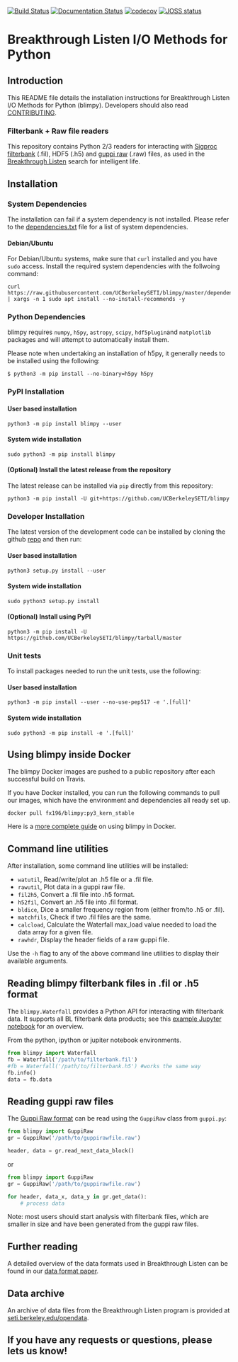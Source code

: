 [![Build Status](https://github.com/UCBerkeleySETI/blimpy/workflows/Test%20Blimpy/badge.svg)](https://github.com/UCBerkeleySETI/blimpy/actions)
[![Documentation Status](https://readthedocs.org/projects/blimpy/badge/?version=latest)](https://blimpy.readthedocs.io/en/latest/?badge=latest)
[![codecov](https://codecov.io/gh/UCBerkeleySETI/blimpy/branch/master/graph/badge.svg)](https://codecov.io/gh/UCBerkeleySETI/blimpy)
 [![JOSS status](http://joss.theoj.org/papers/e58ef21f0a924041bf9438fd75f8aed0/status.svg)](http://joss.theoj.org/papers/e58ef21f0a924041bf9438fd75f8aed0)

# Breakthrough Listen I/O Methods for Python

## Introduction
This README file details the installation instructions for Breakthrough Listen I/O Methods for Python (blimpy). Developers should also read [CONTRIBUTING](./CONTRIBUTING.md).

### Filterbank + Raw file readers
This repository contains Python 2/3 readers for interacting with [Sigproc filterbank](http://sigproc.sourceforge.net/sigproc.pdf) (.fil), HDF5 (.h5) and [guppi raw](https://baseband.readthedocs.io/en/stable/guppi/) (.raw) files, as used in the [Breakthrough Listen](https://seti.berkeley.edu) search for intelligent life.

## Installation

### System Dependencies
The installation can fail if a system dependency is not installed. Please refer to the [dependencies.txt](./dependencies.txt) file for a list of system dependencies.

#### Debian/Ubuntu
For Debian/Ubuntu systems, make sure that `curl` installed and you have `sudo` access. Install the required system dependencies with the follwoing command:
```
curl https://raw.githubusercontent.com/UCBerkeleySETI/blimpy/master/dependencies.txt | xargs -n 1 sudo apt install --no-install-recommends -y
```

### Python Dependencies
blimpy requires `numpy`, `h5py`, `astropy`, `scipy`, `hdf5plugin`and `matplotlib` packages and will attempt to automatically install them.

Please note when undertaking an installation of h5py, it generally needs to be installed using the following:
```
$ python3 -m pip install --no-binary=h5py h5py
```

### PyPI Installation

#### User based installation
```
python3 -m pip install blimpy --user
```

#### System wide installation
```
sudo python3 -m pip install blimpy
```

#### (Optional) Install the latest release from the repository
The latest release can be installed via `pip` directly from this repository:
```
python3 -m pip install -U git+https://github.com/UCBerkeleySETI/blimpy
```

### Developer Installation
The latest version of the development code can be installed by cloning the github [repo](https://github.com/UCBerkeleySETI/blimpy) and then run:

#### User based installation
```
python3 setup.py install --user
```

#### System wide installation
```
sudo python3 setup.py install
```

#### (Optional) Install using PyPI
```
python3 -m pip install -U https://github.com/UCBerkeleySETI/blimpy/tarball/master
```

### Unit tests
To install packages needed to run the unit tests, use the following:

#### User based installation
```
python3 -m pip install --user --no-use-pep517 -e '.[full]'
```

#### System wide installation
```
sudo python3 -m pip install -e '.[full]'
```

## Using blimpy inside Docker
The blimpy Docker images are pushed to a public repository after each successful build on Travis.

If you have Docker installed, you can run the following commands to pull our images, which have the environment and dependencies all ready set up.
```
docker pull fx196/blimpy:py3_kern_stable
```

Here is a [more complete guide](./docker_guide.md) on using blimpy in Docker.

## Command line utilities
After installation, some command line utilities will be installed:
* `watutil`, Read/write/plot an .h5 file or a .fil file.
* `rawutil`, Plot data in a guppi raw file.
* `fil2h5`, Convert a .fil file into .h5 format.
* `h52fil`, Convert an .h5 file into .fil format.
* `bldice`, Dice a smaller frequency region from (either from/to .h5 or .fil).
* `matchfils`, Check if two .fil files are the same.
* `calcload`, Calculate the Waterfall max_load value needed to load the data array for a given file.
* `rawhdr`, Display the header fields of a raw guppi file.

Use the `-h` flag to any of the above command line utilities to display their available arguments.

## Reading blimpy filterbank files in .fil or .h5 format
The `blimpy.Waterfall`  provides a Python API for interacting with filterbank data. It supports all BL filterbank data products; see this [example Jupyter notebook](https://github.com/UCBerkeleySETI/blimpy/blob/master/examples/voyager.ipynb) for an overview.

From the python, ipython or jupiter notebook environments.

```python
from blimpy import Waterfall
fb = Waterfall('/path/to/filterbank.fil')
#fb = Waterfall('/path/to/filterbank.h5') #works the same way
fb.info()
data = fb.data
```

## Reading guppi raw files
The [Guppi Raw format](https://github.com/UCBerkeleySETI/breakthrough/blob/master/doc/RAW-File-Format.md) can be read using the `GuppiRaw` class from `guppi.py`:

```python
from blimpy import GuppiRaw
gr = GuppiRaw('/path/to/guppirawfile.raw')

header, data = gr.read_next_data_block()
```

or

```python
from blimpy import GuppiRaw
gr = GuppiRaw('/path/to/guppirawfile.raw')

for header, data_x, data_y in gr.get_data():
    # process data
```

Note: most users should start analysis with filterbank files, which are smaller in size and have been generated from the guppi raw files.

## Further reading
A detailed overview of the data formats used in Breakthrough Listen can be found in our [data format paper](https://ui.adsabs.harvard.edu/abs/2019arXiv190607391L/abstract). 

## Data archive
An archive of data files from the Breakthrough Listen program is provided at [seti.berkeley.edu/opendata](http://seti.berkeley.edu/opendata).

## If you have any requests or questions, please lets us know!
